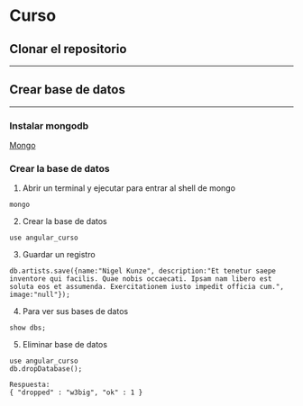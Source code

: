 # Curso

## Clonar el repositorio 
---

## Crear base de datos
---
### Instalar mongodb

[Mongo](https://docs.mongodb.com/manual/tutorial/install-mongodb-on-ubuntu/)

### Crear la base de datos

1. Abrir un terminal y ejecutar para entrar al shell de mongo
```
mongo
```
2. Crear la base de datos
```
use angular_curso
```
3. Guardar un registro
```
db.artists.save({name:"Nigel Kunze", description:"Et tenetur saepe inventore qui facilis. Quae nobis occaecati. Ipsam nam libero est soluta eos et assumenda. Exercitationem iusto impedit officia cum.", image:"null"});
```
4. Para ver sus bases de datos
```
show dbs;
```
5. Eliminar base de datos
```
use angular_curso
db.dropDatabase();
```
~~~
Respuesta:
{ "dropped" : "w3big", "ok" : 1 }
~~~
